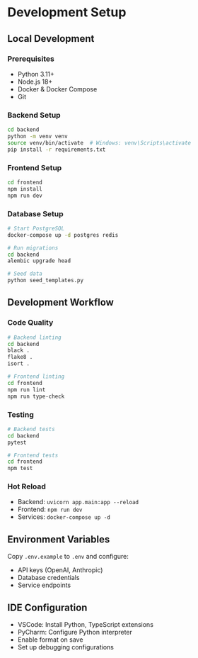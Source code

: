 # Development Setup

## Local Development

### Prerequisites
- Python 3.11+
- Node.js 18+
- Docker & Docker Compose
- Git

### Backend Setup
```bash
cd backend
python -m venv venv
source venv/bin/activate  # Windows: venv\Scripts\activate
pip install -r requirements.txt
```

### Frontend Setup
```bash
cd frontend
npm install
npm run dev
```

### Database Setup
```bash
# Start PostgreSQL
docker-compose up -d postgres redis

# Run migrations
cd backend
alembic upgrade head

# Seed data
python seed_templates.py
```

## Development Workflow

### Code Quality
```bash
# Backend linting
cd backend
black .
flake8 .
isort .

# Frontend linting
cd frontend
npm run lint
npm run type-check
```

### Testing
```bash
# Backend tests
cd backend
pytest

# Frontend tests
cd frontend
npm test
```

### Hot Reload
- Backend: `uvicorn app.main:app --reload`
- Frontend: `npm run dev`
- Services: `docker-compose up -d`

## Environment Variables
Copy `.env.example` to `.env` and configure:
- API keys (OpenAI, Anthropic)
- Database credentials
- Service endpoints

## IDE Configuration
- VSCode: Install Python, TypeScript extensions
- PyCharm: Configure Python interpreter
- Enable format on save
- Set up debugging configurations